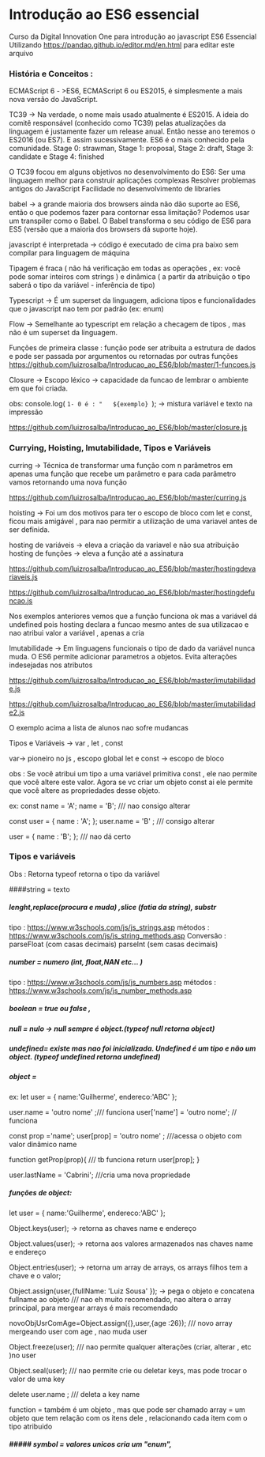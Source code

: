 
# Introdução ao ES6 essencial 
Curso da Digital Innovation One para introdução ao javascript ES6 Essencial 
Utilizando https://pandao.github.io/editor.md/en.html para editar este arquivo 

### História e Conceitos : 
  
  ECMAScript 6 - >ES6, ECMAScript 6 ou ES2015, é simplesmente a mais nova versão do JavaScript.
  
  TC39 -> Na verdade, o nome mais usado atualmente é ES2015. A ideia do comitê responsável (conhecido como TC39) pelas atualizações da linguagem é justamente fazer um release anual. Então nesse ano teremos o ES2016 (ou ES7). E assim sucessivamente. ES6 é o mais conhecido pela comunidade.
  Stage 0: strawman, Stage 1: proposal, Stage 2: draft, Stage 3: candidate e Stage 4: finished
  
  O TC39 focou em alguns objetivos no desenvolvimento do ES6:
Ser uma linguagem melhor para construir aplicações complexas
Resolver problemas antigos do JavaScript
Facilidade no desenvolvimento de libraries


  
  babel -> a grande maioria dos browsers ainda não dão suporte ao ES6, então o que podemos fazer para contornar essa limitação? Podemos usar um transpiler como o Babel. O Babel transforma o seu código de ES6 para ES5 (versão que a maioria dos browsers dá suporte hoje).
  
  javascript é interpretada -> código é executado de cima pra baixo sem compilar para linguagem de máquina 
  
  Tipagem é fraca  ( não há verificação em todas as operações , ex: você pode somar inteiros com strings ) e dinâmica ( a partir da atribuição o tipo saberá o tipo da variável - inferência de tipo)
  
  Typescript -> É um superset da linguagem, adiciona tipos e funcionalidades que o javascript nao tem por padrão (ex: enum)
  
  Flow -> Semelhante ao typescript em relação a checagem de tipos , mas não é um superset da linguagem. 
  
  Funções de primeira classe : função pode ser atribuita a estrutura de dados e pode ser passada por argumentos ou retornadas por outras funções 
    https://github.com/luizrosalba/Introducao_ao_ES6/blob/master/1-funcoes.js
  
  Closure -> Escopo léxico -> capacidade da funcao de lembrar o ambiente em que foi criada. 
  
   obs: console.log( `1- 0 é : "   ${exemplo} `); -> mistura variável e texto na impressão 
  
  https://github.com/luizrosalba/Introducao_ao_ES6/blob/master/closure.js
  
  
### Currying, Hoisting, Imutabilidade, Tipos e Variáveis

curring -> Técnica de transformar uma função com n parâmetros em apenas uma função que recebe um parâmetro e para cada parâmetro vamos retornando uma nova função 

https://github.com/luizrosalba/Introducao_ao_ES6/blob/master/curring.js

hoisting ->  Foi um dos motivos para ter o escopo de bloco com let e const, ficou mais amigável , para nao permitir a utilização de uma variavel antes de ser definida. 

hosting de variáveis -> eleva a criação da variavel e não sua atribuição 
hosting de funções -> eleva a função até a assinatura  

https://github.com/luizrosalba/Introducao_ao_ES6/blob/master/hostingdevariaveis.js

https://github.com/luizrosalba/Introducao_ao_ES6/blob/master/hostingdefuncao.js

Nos exemplos anteriores vemos que a função funciona ok mas a variável dá undefined pois hosting declara a funcao mesmo antes de sua utilizacao e nao atribui valor a variável , apenas a cria 

Imutabilidade -> Em linguagens funcionais o tipo de dado da variável nunca muda. O ES6 permite adicionar parametros a objetos. Evita alterações indesejadas nos atributos 

https://github.com/luizrosalba/Introducao_ao_ES6/blob/master/imutabilidade.js

https://github.com/luizrosalba/Introducao_ao_ES6/blob/master/imutabilidade2.js

O exemplo acima a lista de alunos nao sofre mudancas 

Tipos e Variáveis -> var , let , const 

var-> pioneiro no js , escopo global 
let e const -> escopo de bloco 

obs : Se você atribui um tipo a uma variável primitiva const , ele nao permite que você altere este valor. Agora se vc criar um objeto const ai ele permite que você altere as propriedades desse objeto. 

ex:
const name = 'A';
name = 'B'; /// nao consigo alterar 

const user = {
 name : 'A';
};
user.name = 'B' ; /// consigo alterar 

user = {
 name : 'B';
}; /// nao dá certo


### Tipos e variáveis
Obs : Retorna typeof retorna o tipo da variável 

####string = texto 
##### lenght,replace(procura e muda) ,slice (fatia da string), substr
tipo : 
https://www.w3schools.com/js/js_strings.asp
métodos : 
https://www.w3schools.com/js/js_string_methods.asp
Conversão : 
parseFloat (com casas decimais)
parseInt  (sem casas decimais)

##### number = numero (int, float,NAN etc... )
tipo : 
https://www.w3schools.com/js/js_numbers.asp
métodos : 
https://www.w3schools.com/js/js_number_methods.asp

##### boolean = true ou false , 

##### null = nulo  -> null sempre é object.(typeof null retorna object)

 
#####  undefined= existe mas nao foi inicializada. Undefined é um tipo e não um object. (typeof undefined retorna undefined)
 

 
 ##### object = 
 ex: 
 let user = {
 	name:'Guilherme',
	endereco:'ABC'
 };
 
 user.name = 'outro nome' ;/// funciona
 user['name'] = 'outro nome'; // funciona

const prop ='name';
user[prop] = 'outro nome' ; ///acessa o objeto com valor dinâmico name


function getProp(prop){ /// tb funciona
 	return user[prop];
 }
 
 user.lastName = 'Cabrini'; ///cria uma nova propriedade
 
 ##### funções de object: 
  let user = {
 	name:'Guilherme',
	endereco:'ABC'
 };
 
 Object.keys(user); -> retorna as chaves name e endereço 
 
 Object.values(user); -> retorna aos valores armazenados nas chaves name e endereço 
 
 Object.entries(user); -> retorna um array de arrays, os arrays filhos tem a chave e o valor; 
 
 Object.assign(user,{fullName: 'Luiz Sousa' }); -> pega o objeto e concatena fullname ao objeto  /// nao eh muito recomendado, nao altera o array principal, para mergear arrays é mais recomendado 
 
 novoObjUsrComAge=Object.assign({},user,{age :26}); /// novo array mergeando user com age , nao muda user 
 
 Object.freeze(user); /// nao permite qualquer alterações (criar, alterar , etc )no user
 
  Object.seal(user); /// nao permite crie ou deletar keys, mas pode trocar o valor de uma key

delete user.name ; /// deleta a key name

 function = também é um objeto , mas que pode ser chamado 
 array = um objeto que tem relação com os itens dele , relacionando cada item com o tipo atribuido
 
 ##### #####  symbol = valores unicos  cria um "enum", 
 
